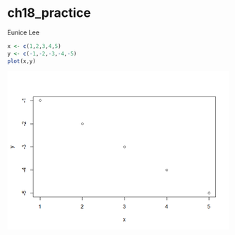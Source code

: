 ch18\_practice
================
Eunice Lee

``` r
x <- c(1,2,3,4,5)
y <- c(-1,-2,-3,-4,-5)
plot(x,y)
```

![](happygit_ch18_files/figure-gfm/unnamed-chunk-1-1.png)<!-- -->
